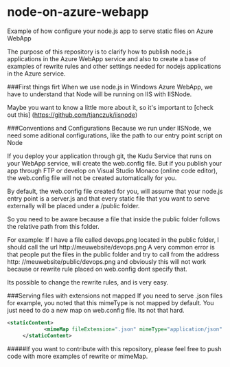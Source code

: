 # node-on-azure-webapp
Example of how configure your node.js app to serve static files on Azure WebApp

The purpose of this repository is to clarify how to publish node.js applications in the Azure WebApp service and also to create a base of examples of rewrite rules and other settings needed for nodejs applications in the Azure service.

###First things firt
When we use node.js in Windows Azure WebApp, we have to understand that Node will be running on IIS with IISNode.

Maybe you want to know a little more about it, so it's important to [check out this] (https://github.com/tjanczuk/iisnode)

###Conventions and Configurations
Because we run under IISNode, we need some aditional configurations, like the path to our entry point script on Node

If you deploy your application through git, the Kudu Service that runs on your WebApp service, will create the web.config file.
But if you publish your app through FTP or develop on Visual Studio Monaco (online code editor), the web.config file will not be created automatically for you.

By default, the web.config file created for you, will assume that your node.js entry point is a server.js and that every static file that you want to serve externally will be placed under a /public folder.

So you need to be aware because a file that inside the public folder follows the relative path from this folder.

For example:
If I have a file called devops.png located in the public folder, I should call the url http://meuwebsite/devops.png
A very common error is that people put the files in the public folder and try to call from the address http: //meuwebsite/public/devops.png and obviously this will not work because or rewrite rule placed on web.config dont specify that.

Its possible to change the rewrite rules, and is very easy. 

###Serving files with extensions not mapped
If you need to serve .json files for example, you noted that this mimeType is not mapped by default.
You just need to do a new map on web.config file. Its not that hard.
```xml
<staticContent>
            <mimeMap fileExtension=".json" mimeType="application/json" />
     </staticContent>
```

#####If you want to contribute with this repository, please feel free to push code with more examples of rewrite or mimeMap.

